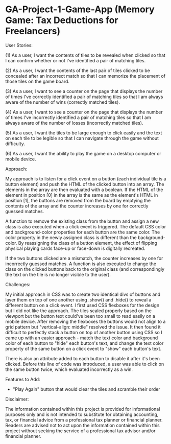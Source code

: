 # GA-Project-1-Game-App (Memory Game: Tax Deductions for Freelancers)

User Stories:

(1) As a user, I want the contents of tiles to be revealed when clicked so that I can confirm whether or not I've identified a pair of matching tiles.

(2) As a user, I want the contents of the last pair of tiles clicked to be concealed after an incorrect match so that I can memorize the placement of those tiles on the game board.

(3) As a user, I want to see a counter on the page that displays the number of times I've correctly identified a pair of matching tiles so that I am always aware of the number of wins (correctly matched tiles).

(4) As a user, I want to see a counter on the page that displays the number of times I've incorrectly identified a pair of matching tiles so that I am always aware of the number of losses (incorrectly matched tiles).

(5) As a user, I want the tiles to be large enough to click easily and the text on each tile to be legible so that I can navigate through the game without difficulty.

(6) As a user, I want the ability to play the game on a desktop computer or mobile device.

Approach:

My approach is to listen for a click event on a button (each individual tile is a button element) and push the HTML of the clicked button into an array. The elements in the array are then evaluated with a boolean. If the HTML of the element in position [0] in the array is the same as the element's HTML in position [1], the buttons are removed from the board by emptying the contents of the array and the counter increases by one for correctly guessed matches.

A function to remove the existing class from the button and assign a new class is also executed when a click event is triggered. The default CSS color and background-color properties for each button are the same color. The color property in the newly assigned class is different than the background-color. By reassigning the class of a button element, the effect of flipping physical playing cards face-up or face-down is digitally recreated.

If the two buttons clicked are a mismatch, the counter increases by one for incorrectly guessed matches. A function is also executed to change the class on the clicked buttons back to the original class (and correspondingly the text on the tile is no longer visible to the user).

Challenges:

My initial approach in CSS was to create two identical divs of buttons and layer them on top of one another using .show() and .hide() to reveal a different button on a click event. I first used CSS flexboxes for the design but I did not like the approach. The tiles scaled properly based on the viewport but the button text could've been too small to read easily on a mobile device. After removing the flexboxes the buttons would not align to a grid pattern but "vertical-align: middle" resolved the issue. It then found it difficult to perfectly stack a button on top of another button using CSS so I came up with an easier approach - match the text color and background color of each button to "hide" each button's text, and change the text color property of the same button on a click event to "show" each button's text.

There is also an attribute added to each button to disable it after it's been clicked. Before this line of code was introduced, a user was able to click on the same button twice, which evaluated incorrectly as a win.

Features to Add:
- "Play Again" button that would clear the tiles and scramble their order

Disclaimer:

The information contained within this project is provided for informational purposes only and is not intended to substitute for obtaining accounting, tax, or financial advice from a professional tax planner or financial planner. Readers are advised not to act upon the information contained within this project without seeking the service of a professional tax advisor and/or financial planner.
